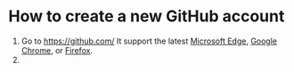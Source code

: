 # How to create a new GitHub account

1. Go to https://github.com/  It support  the latest [Microsoft Edge](https://www.microsoft.com/en-us/windows/microsoft-edge), [Google Chrome](https://chrome.google.com/), or [Firefox](https://mozilla.org/firefox/).
2. 